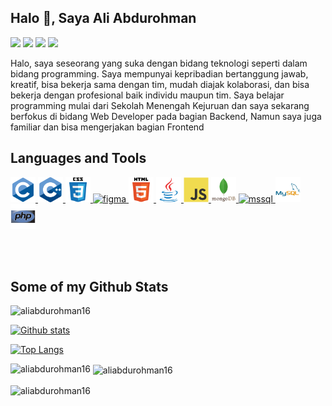 ## Halo 👋, Saya Ali Abdurohman

<a href="mailto:aliabdurohman16@gmail.com" style="text-decoration: none;" target="_blank">
  <img src="https://img.shields.io/badge/email-%23EA4335?&style=for-the-badge&logo=gmail&logoColor=white"/>
</a>
<a href="https://instagram.com/ali_abdurohman_" style="text-decoration: none;" target="_blank">
  <img src="https://img.shields.io/badge/instagram-%23E4405F?&style=for-the-badge&logo=instagram&logoColor=white"/>
</a>
<a href="https://facebook.com/ali.abdurohman.3" style="text-decoration: none;" target="_blank">
  <img src="https://img.shields.io/badge/facebook-%2326A5E4?&style=for-the-badge&logo=facebook&logoColor=white"/>
</a>
<a href="https://www.linkedin.com/in/ali-abdurohman-1122791b2/" style="text-decoration: none;" target="_blank">
  <img src="https://img.shields.io/badge/linkedin-%2326A5F8?&style=for-the-badge&logo=linkedin&logoColor=white"/>
</a>

<p align='left'>Halo, saya seseorang yang suka dengan bidang teknologi seperti dalam bidang programming. Saya mempunyai kepribadian bertanggung jawab, kreatif, bisa bekerja sama dengan tim, mudah diajak kolaborasi, dan bisa bekerja dengan profesional baik individu maupun tim. Saya belajar programming mulai dari Sekolah Menengah Kejuruan dan saya sekarang berfokus di bidang Web Developer pada bagian Backend, Namun saya juga familiar dan bisa mengerjakan bagian Frontend</p>

## Languages and Tools

<p align="left"> <a href="https://www.cprogramming.com/" target="_blank" rel="noreferrer"> <img src="https://raw.githubusercontent.com/devicons/devicon/master/icons/c/c-original.svg" alt="c" width="40" height="40"/> </a> <a href="https://www.w3schools.com/cpp/" target="_blank" rel="noreferrer"> <img src="https://raw.githubusercontent.com/devicons/devicon/master/icons/cplusplus/cplusplus-original.svg" alt="cplusplus" width="40" height="40"/> </a> <a href="https://www.w3schools.com/css/" target="_blank" rel="noreferrer"> <img src="https://raw.githubusercontent.com/devicons/devicon/master/icons/css3/css3-original-wordmark.svg" alt="css3" width="40" height="40"/> </a> <a href="https://www.figma.com/" target="_blank" rel="noreferrer"> <img src="https://www.vectorlogo.zone/logos/figma/figma-icon.svg" alt="figma" width="40" height="40"/> </a> <a href="https://www.w3.org/html/" target="_blank" rel="noreferrer"> <img src="https://raw.githubusercontent.com/devicons/devicon/master/icons/html5/html5-original-wordmark.svg" alt="html5" width="40" height="40"/> </a> <a href="https://www.java.com" target="_blank" rel="noreferrer"> <img src="https://raw.githubusercontent.com/devicons/devicon/master/icons/java/java-original.svg" alt="java" width="40" height="40"/> </a> <a href="https://developer.mozilla.org/en-US/docs/Web/JavaScript" target="_blank" rel="noreferrer"> <img src="https://raw.githubusercontent.com/devicons/devicon/master/icons/javascript/javascript-original.svg" alt="javascript" width="40" height="40"/> </a> <a href="https://www.mongodb.com/" target="_blank" rel="noreferrer"> <img src="https://raw.githubusercontent.com/devicons/devicon/master/icons/mongodb/mongodb-original-wordmark.svg" alt="mongodb" width="40" height="40"/> </a> <a href="https://www.microsoft.com/en-us/sql-server" target="_blank" rel="noreferrer"> <img src="https://www.svgrepo.com/show/303229/microsoft-sql-server-logo.svg" alt="mssql" width="40" height="40"/> </a> <a href="https://www.mysql.com/" target="_blank" rel="noreferrer"> <img src="https://raw.githubusercontent.com/devicons/devicon/master/icons/mysql/mysql-original-wordmark.svg" alt="mysql" width="40" height="40"/> </a> <a href="https://www.php.net" target="_blank" rel="noreferrer"> <img src="https://raw.githubusercontent.com/devicons/devicon/master/icons/php/php-original.svg" alt="php" width="40" height="40"/> </a> </p>

<br />
<br />

## Some of my Github Stats

<p align=left> <img src=https://komarev.com/ghpvc/?username=AliAbdurohman16 alt=aliabdurohman16 /> </p>

[![Github stats](https://github-readme-stats.vercel.app/api?username=aliabdurohman16&show_icons=true&include_all_commits=true&theme=algolia)](https://github.com/aliabdurohman16/github-readme-stats)

[![Top Langs](https://github-readme-stats.vercel.app/api/top-langs/?username=aliabdurohman16&layout=compact&theme=algolia)](https://github.com/aliabdurohman16/github-readme-stats)

<p><img align="left" src="https://github-readme-stats.vercel.app/api/top-langs?username=aliabdurohman16&show_icons=true&locale=en&layout=compact" alt="aliabdurohman16" /></p>

<p>&nbsp;<img align="center" src="https://github-readme-stats.vercel.app/api?username=aliabdurohman16&show_icons=true&locale=en" alt="aliabdurohman16" /></p>

<p><img align="center" src="https://github-readme-streak-stats.herokuapp.com/?user=aliabdurohman16&" alt="aliabdurohman16" /></p>
